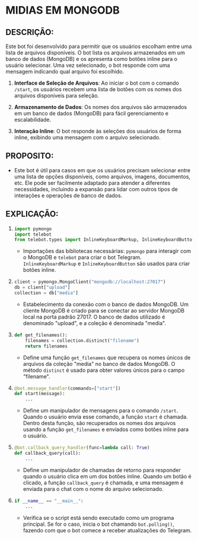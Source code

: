 # MIDIAS EM MONGODB
## DESCRIÇÃO:
Este bot foi desenvolvido para permitir que os usuários escolham entre uma lista de arquivos disponíveis. O bot lista os arquivos armazenados em um banco de dados (MongoDB) e os apresenta como botões inline para o usuário selecionar. Uma vez selecionado, o bot responde com uma mensagem indicando qual arquivo foi escolhido.

1. **Interface de Seleção de Arquivos**: Ao iniciar o bot com o comando `/start`, os usuários recebem uma lista de botões com os nomes dos arquivos disponíveis para seleção.

2. **Armazenamento de Dados**: Os nomes dos arquivos são armazenados em um banco de dados (MongoDB) para fácil gerenciamento e escalabilidade.

3. **Interação Inline**: O bot responde às seleções dos usuários de forma inline, exibindo uma mensagem com o arquivo selecionado.

## PROPOSITO:
- Este bot é útil para casos em que os usuários precisam selecionar entre uma lista de opções disponíveis, como arquivos, imagens, documentos, etc. Ele pode ser facilmente adaptado para atender a diferentes necessidades, incluindo a expansão para lidar com outros tipos de interações e operações de banco de dados.

## EXPLICAÇÃO:
1. ```python
   import pymongo
   import telebot
   from telebot.types import InlineKeyboardMarkup, InlineKeyboardButton
   ```
   - Importações das bibliotecas necessárias: `pymongo` para interagir com o MongoDB e `telebot` para criar o bot Telegram. `InlineKeyboardMarkup` e `InlineKeyboardButton` são usados para criar botões inline.

2. ```python
   client = pymongo.MongoClient("mongodb://localhost:27017")
   db = client["upload"]
   collection = db["media"]
   ```
   - Estabelecimento da conexão com o banco de dados MongoDB. Um cliente MongoDB é criado para se conectar ao servidor MongoDB local na porta padrão 27017. O banco de dados utilizado é denominado "upload", e a coleção é denominada "media".

3. ```python
   def get_filenames():
       filenames = collection.distinct("filename")
       return filenames
   ```
   - Define uma função `get_filenames` que recupera os nomes únicos de arquivos da coleção "media" no banco de dados MongoDB. O método `distinct` é usado para obter valores únicos para o campo "filename".

4. ```python
   @bot.message_handler(commands=["start"])
   def start(message):
       ...
   ```
   - Define um manipulador de mensagens para o comando `/start`. Quando o usuário envia esse comando, a função `start` é chamada. Dentro desta função, são recuperados os nomes dos arquivos usando a função `get_filenames` e enviados como botões inline para o usuário.

5. ```python
   @bot.callback_query_handler(func=lambda call: True)
   def callback_query(call):
       ...
   ```
   - Define um manipulador de chamadas de retorno para responder quando o usuário clica em um dos botões inline. Quando um botão é clicado, a função `callback_query` é chamada, e uma mensagem é enviada para o chat com o nome do arquivo selecionado.

6. ```python
   if __name__ == "__main__":
       ...
   ```
   - Verifica se o script está sendo executado como um programa principal. Se for o caso, inicia o bot chamando `bot.polling()`, fazendo com que o bot comece a receber atualizações do Telegram.

